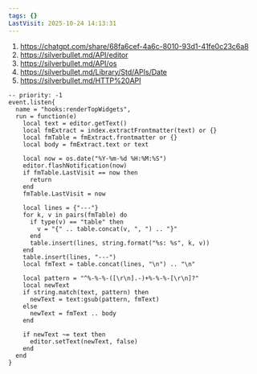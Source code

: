 ```yaml
---
tags: {}
LastVisit: 2025-10-24 14:13:31
---
```


1. https://chatgpt.com/share/68fa6cef-4a6c-8010-93d1-41fe0c23c6a8
2. https://silverbullet.md/API/editor
3. https://silverbullet.md/API/os
4. https://silverbullet.md/Library/Std/APIs/Date
5. https://silverbullet.md/HTTP%20API

```space-lua
-- priority: -1
event.listen{
  name = "hooks:renderTopWidgets",
  run = function(e)
    local text = editor.getText()
    local fmExtract = index.extractFrontmatter(text) or {}
    local fmTable = fmExtract.frontmatter or {}
    local body = fmExtract.text or text

    local now = os.date("%Y-%m-%d %H:%M:%S")
    editor.flashNotification(now)
    if fmTable.LastVisit == now then
      return
    end
    fmTable.LastVisit = now

    local lines = {"---"}
    for k, v in pairs(fmTable) do
      if type(v) == "table" then
        v = "{" .. table.concat(v, ", ") .. "}"
      end
      table.insert(lines, string.format("%s: %s", k, v))
    end
    table.insert(lines, "---")
    local fmText = table.concat(lines, "\n") .. "\n"

    local pattern = "^%-%-%-([\r\n].-)+%-%-%-[\r\n]?"
    local newText
    if string.match(text, pattern) then
      newText = text:gsub(pattern, fmText)
    else
      newText = fmText .. body
    end

    if newText ~= text then
      editor.setText(newText, false)
    end
  end
}
```

